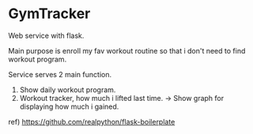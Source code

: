 # GymTracker

Web service with flask.

Main purpose is enroll my fav workout routine so that i don't need to find workout program.

Service serves 2 main function.

1. Show daily workout program.
2. Workout tracker, how much i lifted last time. -> Show graph for displaying how much i gained.

ref) https://github.com/realpython/flask-boilerplate
